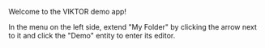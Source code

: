 Welcome to the VIKTOR demo app!

In the menu on the left side, extend "My Folder" by clicking the arrow next to it and click the "Demo" entity to enter 
its editor.
